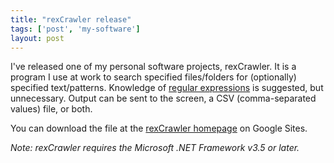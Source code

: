 ```yaml
---
title: "rexCrawler release"
tags: ['post', 'my-software']
layout: post
---
```


I've released one of my personal software projects, rexCrawler. It is a
program I use at work to search specified files/folders for (optionally)
specified text/patterns. Knowledge of [regular
expressions](https://www.regular-expressions.info) is suggested, but
unnecessary. Output can be sent to the screen, a CSV (comma-separated
values) file, or both.

You can download the file at the [rexCrawler
homepage](https://sites.google.com/site/rexcrawler) on Google Sites.

*Note: rexCrawler requires the Microsoft .NET Framework v3.5 or later.*
